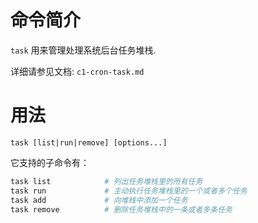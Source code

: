 # 命令简介

`task` 用来管理处理系统后台任务堆栈.

详细请参见文档: `c1-cron-task.md`
    

# 用法

```
task [list|run|remove] [options...]
```

它支持的子命令有：

```bash
task list            # 列出任务堆栈里的所有任务
task run             # 主动执行任务堆栈里的一个或者多个任务
task add             # 向堆栈中添加一个任务
task remove          # 删除任务堆栈中的一条或者多条任务
```